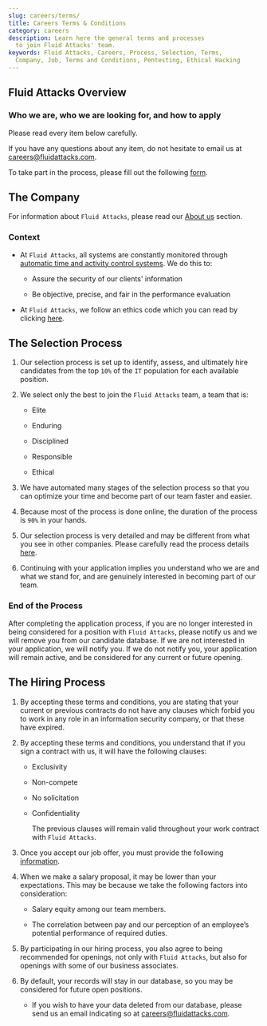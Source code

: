 ```yaml
---
slug: careers/terms/
title: Careers Terms & Conditions
category: careers
description: Learn here the general terms and processes
  to join Fluid Attacks' team.
keywords: Fluid Attacks, Careers, Process, Selection, Terms,
  Company, Job, Terms and Conditions, Pentesting, Ethical Hacking
---
```


## Fluid Attacks Overview

### Who we are, who we are looking for, and how to apply

Please read every item below carefully.

If you have any questions about any item, do not hesitate to email us at
<careers@fluidattacks.com>.

To take part in the process, please fill out the following
[form](https://fluidattacks.formstack.com/forms/seleccion).

## The Company

For information about `Fluid Attacks`, please read our [About
us](../../about-us/) section.

### Context

- At `Fluid Attacks`, all systems are constantly monitored through
  [automatic time and activity control
  systems](https://www.timedoctor.com/). We do this to:

    - Assure the security of our clients' information

    - Be objective, precise, and fair in the performance evaluation

- At `Fluid Attacks`, we follow an ethics code which you can read by
  clicking [here](../../about-us/values/).

## The Selection Process

1. Our selection process is set up to identify, assess, and ultimately
    hire candidates from the top `10%` of the `IT` population for each
    available position.

2. We select only the best to join the `Fluid Attacks` team, a team
    that is:

    - Elite

    - Enduring

    - Disciplined

    - Responsible

    - Ethical

3. We have automated many stages of the selection process so that you
    can optimize your time and become part of our team faster and
    easier.

4. Because most of the process is done online, the duration of the
    process is `90%` in your hands.

5. Our selection process is very detailed and may be different from
    what you see in other companies. Please carefully read the process
    details [here](../).

6. Continuing with your application implies you understand who we are
    and what we stand for, and are genuinely interested in becoming part
    of our team.

### End of the Process

After completing the application process, if you are no longer
interested in being considered for a position with `Fluid Attacks`,
please notify us and we will remove you from our candidate database. If
we are not interested in your application, we will notify you. If we do
not notify you, your application will remain active, and be considered
for any current or future opening.

## The Hiring Process

1. By accepting these terms and conditions, you are stating that your
    current or previous contracts do not have any clauses which forbid
    you to work in any role in an information security company, or that
    these have expired.

2. By accepting these terms and conditions, you understand that if you
    sign a contract with us, it will have the following clauses:

    - Exclusivity

    - Non-compete

    - No solicitation

    - Confidentiality

      The previous clauses will remain valid throughout your work
      contract with `Fluid Attacks`.

3. Once you accept our job offer, you must provide the following
    [information](../hiring/).

4. When we make a salary proposal, it may be lower than your
    expectations. This may be because we take the following factors into
    consideration:

    - Salary equity among our team members.

    - The correlation between pay and our perception of an employee’s
      potential performance of required duties.

5. By participating in our hiring process, you also agree to being
    recommended for openings, not only with `Fluid Attacks`, but also
    for openings with some of our business associates.

6. By default, your records will stay in our database, so you may be
    considered for future open positions.

    - If you wish to have your data deleted from our database, please
      send us an email indicating so at <careers@fluidattacks.com>.
